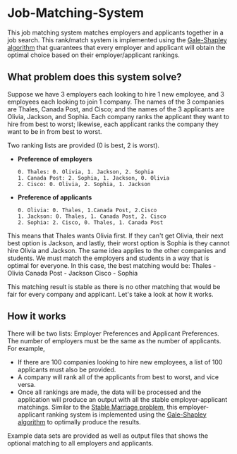 # Job-Matching-System
This job matching system matches employers and applicants together in a job search. This rank/match system is implemented using the [Gale-Shapley algorithm](https://en.wikipedia.org/wiki/Gale%E2%80%93Shapley_algorithm) that guarantees that every employer and applicant will obtain the optimal choice based on their employer/applicant rankings.

## What problem does this system solve?
Suppose we have 3 employers each looking to hire 1 new employee, and 3 employees each looking to join 1 company. The names of the 3 companies are Thales, Canada Post, and Cisco; and the names of the 3 applicants are Olivia, Jackson, and Sophia. Each company ranks the applicant they want to hire from best to worst; likewise, each applicant ranks the company they want to be in from best to worst.

Two ranking lists are provided (0 is best, 2 is worst).
  - **Preference of employers**
  
    ```
    0. Thales: 0. Olivia, 1. Jackson, 2. Sophia
    1. Canada Post: 2. Sophia, 1. Jackson, 0. Olivia
    2. Cisco: 0. Olivia, 2. Sophia, 1. Jackson
    ```
    
  - **Preference of applicants**
    ```
    0. Olivia: 0. Thales, 1.Canada Post, 2.Cisco
    1. Jackson: 0. Thales, 1. Canada Post, 2. Cisco
    2. Sophia: 2. Cisco, 0. Thales, 1. Canada Post
    ```

This means that Thales wants Olivia first. If they can't get Olivia, their next best option is Jackson, and lastly, their worst option is Sophia is they cannot hire Olivia and Jackson. The same idea applies to the other companies and students. We must match the employers and students in a way that is optimal for everyone. In this case, the best matching would be:
  Thales - Olivia 
  Canada Post - Jackson 
  Cisco - Sophia

This matching result is stable as there is no other matching that would be fair for every company and applicant. Let's take a look at how it works.

## How it works
There will be two lists: Employer Preferences and Applicant Preferences. The number of employers must be the same as the number of applicants. For example,
  - If there are 100 companies looking to hire new employees, a list of 100 applicants must also be provided.
  - A company will rank all of the applicants from best to worst, and vice versa.
  - Once all rankings are made, the data will be processed and the application will produce an output with all the stable employer-applicant matchings.
Similar to the [Stable Marriage problem](https://en.wikipedia.org/wiki/Stable_marriage_problem), this employer-applicant ranking system is implemented using the [Gale-Shapley algorithm](https://en.wikipedia.org/wiki/Gale%E2%80%93Shapley_algorithm) to optimally produce the results.

Example data sets are provided as well as output files that shows the optional matching to all employers and applicants.
